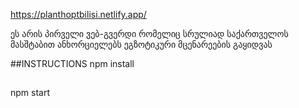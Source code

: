 https://planthoptbilisi.netlify.app/

ეს არის პირველი ვებ-გვერდი რომელიც სრულიად საქართველოს მასშტაბით ანხორციელებს ეგზოტიკური მცენარეების გაყიდვას

##INSTRUCTIONS
npm install

##
npm start
